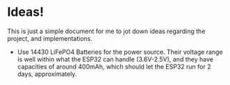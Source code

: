 # Ideas!

This is just a simple document for me to jot down ideas regarding the project, and implementations.

- Use 14430 LiFePO4 Batteries for the power source. Their voltage range is well within what the ESP32 can handle (3.6V-2.5V), and they have capacities of around 400mAh, which should let the ESP32 run for 2 days, approximately.
